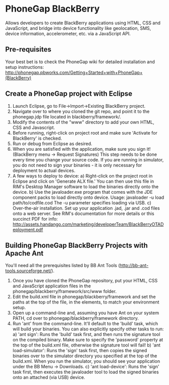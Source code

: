 PhoneGap BlackBerry
=============================================================
Allows developers to create BlackBerry applications using HTML, 
CSS and JavaScript, and bridge into device functionality like 
geolocation, SMS, device information, accelerometer, etc. via
a JavaScript API.

Pre-requisites
-------------------------------------------------------------
Your best bet is to check the PhoneGap wiki for detailed
installation and setup instructions: 
http://phonegap.pbworks.com/Getting+Started+with+PhoneGap+(BlackBerry)

Create a PhoneGap project with Eclipse
-------------------------------------------------------------
1. Launch Eclipse, go to File->Import->Existing BlackBerry project.
2. Navigate over to where you cloned the git repo, and point it to the phonegap.jdp file located in blackberry/framework/.
3. Modify the contents of the "www" directory to add your own HTML, CSS and Javascript.
4. Before running, right-click on project root and make sure 'Activate for BlackBerry' is checked.
5. Run or debug from Eclipse as desired.
6. When you are satisfied with the application, make sure you sign it! (BlackBerry menu -> Request Signatures)
   This step needs to be done every time you change your source code. If you are running in simulator, you do not need
   to sign your binaries - it is only necessary for deployment to actual devices.
7. A few ways to deploy to device:
   a) Right-click on the project root in Eclipse and click on 'Generate ALX file.' You can then use this
      file in RIM's Desktop Manager software to load the binaries directly onto the device.
   b) Use the javaloader.exe program that comes with the JDE component packs to load directly onto device. Usage:
      javaloader -u load path/to/codfile.cod
	  The -u parameter specifies loading via USB.
   c) Over-the-air installation. Set up your application .jad, .jar and .cod files onto a web server. See RIM's documentation
      for more details or this succinct PDF for info: http://assets.handango.com/marketing/developerTeam/BlackBerryOTADeployment.pdf

Building PhoneGap BlackBerry Projects with Apache Ant
-------------------------------------------------------------
You'll need all the prerequisites listed by BB Ant Tools (http://bb-ant-tools.sourceforge.net/).
1. Once you have cloned the PhoneGap repository, put your HTML, CSS and JavaScript application files in the phonegap/blackberry/framework/src/www folder.
2. Edit the build.xml file in phonegap/blackberry/framework and set the paths at the top of the file, in the <property> elements, to match
   your environment setup.
3. Open up a command-line and, assuming you have Ant on your system PATH, cd over to phonegap/blackberry/framework directory.
4. Run 'ant' from the command-line. It'll default to the 'build' task, which will build your binaries. You can also explicitly specify other tasks to run:
   a) 'ant sign': 			Runs the 'build' task first, and then runs the signature tool on the compiled binary. Make sure to specify the 'password'
							property at the top of the build.xml file, otherwise the signature tool will fail!
   b) 'ant load-simulator': Runs the 'sign' task first, then copies the signed binaries over to the simulator directory you specified at the top of the
							build.xml. When you run the simulator, you should see your application under the BB Menu -> Downloads.
   c) 'ant load-device':	Runs the 'sign' task first, then executes the javaloader tool to load the signed binaries onto an attached (via USB) device.